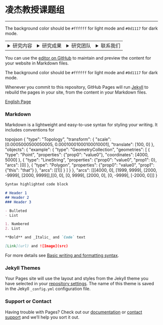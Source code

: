# **凌杰教授课题组** 
---
The background color should be `#ffffff` for light mode and `#0d1117` for dark mode.

<table class="imgtable"><tr><td>
<details><summary>研究内容</summary>
<p>
研究内容
</p>
</details></td>
<td>
<details><summary>研究成果</summary>
<p>
研究成果
</p>
</details></td>
<td>
<details><summary>研究团队</summary>
<p>
研究团队
</p>
</details></td><td>
<details><summary>联系我们</summary>
<p>
联系我们
</p>
</details></td></tr></table>

You can use the [editor on GitHub](https://github.com/RearchGroup/RearchGroup.github.io/edit/main/index.md) to maintain and preview the content for your website in Markdown files.

The background color should be `#ffffff` for light mode and `#0d1117` for dark mode.

Whenever you commit to this repository, GitHub Pages will run [Jekyll](https://jekyllrb.com/) to rebuild the pages in your site, from the content in your Markdown files.

[English Page](Enindex.md)

### Markdown

Markdown is a lightweight and easy-to-use syntax for styling your writing. It includes conventions for

topojson
{
  "type": "Topology",
  "transform": {
    "scale": [0.0005000500050005, 0.00010001000100010001],
    "translate": [100, 0]
  },
  "objects": {
    "example": {
      "type": "GeometryCollection",
      "geometries": [
        {
          "type": "Point",
          "properties": {"prop0": "value0"},
          "coordinates": [4000, 5000]
        },
        {
          "type": "LineString",
          "properties": {"prop0": "value0", "prop1": 0},
          "arcs": [0]
        },
        {
          "type": "Polygon",
          "properties": {"prop0": "value0",
            "prop1": {"this": "that"}
          },
          "arcs": [[1]]
        }
      ]
    }
  },
  "arcs": [[[4000, 0], [1999, 9999], [2000, -9999], [2000, 9999]],[[0, 0], [0, 9999], [2000, 0], [0, -9999], [-2000, 0]]]
}

```markdown
Syntax highlighted code block

# Header 1
## Header 2
### Header 3

- Bulleted
- List

1. Numbered
2. List

**Bold** and _Italic_ and `Code` text

[Link](url) and ![Image](src)
```

For more details see [Basic writing and formatting syntax](https://docs.github.com/en/github/writing-on-github/getting-started-with-writing-and-formatting-on-github/basic-writing-and-formatting-syntax).

### Jekyll Themes

Your Pages site will use the layout and styles from the Jekyll theme you have selected in your [repository settings](https://github.com/RearchGroup/RearchGroup.github.io/settings/pages). The name of this theme is saved in the Jekyll `_config.yml` configuration file.

### Support or Contact

Having trouble with Pages? Check out our [documentation](https://docs.github.com/categories/github-pages-basics/) or [contact support](https://support.github.com/contact) and we’ll help you sort it out.
